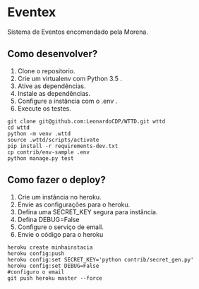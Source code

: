 # Eventex

Sistema de Eventos encomendado pela Morena.

## Como desenvolver?

1. Clone o repositorio.
2. Crie um virtualenv com Python 3.5 .
3. Ative as dependências.
4. Instale as dependências.
5. Configure a instância com o .env .
6. Execute os testes.

```console
git clone git@github.com:LeonardoCDP/WTTD.git wttd
cd wttd
python -m venv .wttd
source .wttd/scripts/activate
pip install -r requirements-dev.txt
cp contrib/env-sample .env
python manage.py test
```

## Como fazer o deploy?

1. Crie um instância no heroku.
2. Envie as configurações para o heroku.
3. Defina uma SECRET_KEY segura para instância.
4. Defina DEBUG=False
5. Configure o serviço de email.
6. Envie o código para o heroku

```console
heroku create minhainstacia
heroku config:push
heroku config:set SECRET_KEY='python contrib/secret_gen.py'
heroku config:set DEBUG=False
#configuro o email
git push heroku master --force
```